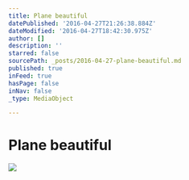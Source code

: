 ```yaml
---
title: Plane beautiful
datePublished: '2016-04-27T21:26:38.884Z'
dateModified: '2016-04-27T18:42:30.975Z'
author: []
description: ''
starred: false
sourcePath: _posts/2016-04-27-plane-beautiful.md
published: true
inFeed: true
hasPage: false
inNav: false
_type: MediaObject

---
```

# Plane beautiful
![](https://the-grid-user-content.s3-us-west-2.amazonaws.com/794bbce2-9931-457c-a780-74e72744c596.jpg)